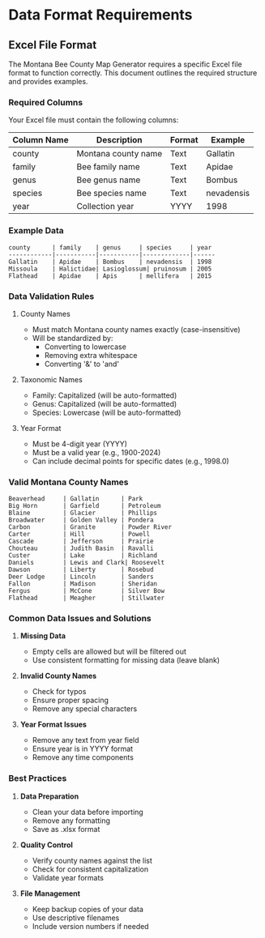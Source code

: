 # Data Format Requirements

## Excel File Format

The Montana Bee County Map Generator requires a specific Excel file format to function correctly. This document outlines the required structure and provides examples.

### Required Columns

Your Excel file must contain the following columns:

| Column Name | Description | Format | Example |
|------------|-------------|---------|---------|
| county | Montana county name | Text | Gallatin |
| family | Bee family name | Text | Apidae |
| genus | Bee genus name | Text | Bombus |
| species | Bee species name | Text | nevadensis |
| year | Collection year | YYYY | 1998 |

### Example Data

```
county      | family    | genus     | species     | year
------------|-----------|-----------|-------------|------
Gallatin    | Apidae    | Bombus    | nevadensis  | 1998
Missoula    | Halictidae| Lasioglossum| pruinosum | 2005
Flathead    | Apidae    | Apis      | mellifera   | 2015
```

### Data Validation Rules

1. County Names
   - Must match Montana county names exactly (case-insensitive)
   - Will be standardized by:
     - Converting to lowercase
     - Removing extra whitespace
     - Converting '&' to 'and'

2. Taxonomic Names
   - Family: Capitalized (will be auto-formatted)
   - Genus: Capitalized (will be auto-formatted)
   - Species: Lowercase (will be auto-formatted)

3. Year Format
   - Must be 4-digit year (YYYY)
   - Must be a valid year (e.g., 1900-2024)
   - Can include decimal points for specific dates (e.g., 1998.0)

### Valid Montana County Names

```
Beaverhead     | Gallatin      | Park
Big Horn       | Garfield      | Petroleum
Blaine         | Glacier       | Phillips
Broadwater     | Golden Valley | Pondera
Carbon         | Granite       | Powder River
Carter         | Hill          | Powell
Cascade        | Jefferson     | Prairie
Chouteau       | Judith Basin  | Ravalli
Custer         | Lake          | Richland
Daniels        | Lewis and Clark| Roosevelt
Dawson         | Liberty       | Rosebud
Deer Lodge     | Lincoln       | Sanders
Fallon         | Madison       | Sheridan
Fergus         | McCone        | Silver Bow
Flathead       | Meagher       | Stillwater
```

### Common Data Issues and Solutions

1. **Missing Data**
   - Empty cells are allowed but will be filtered out
   - Use consistent formatting for missing data (leave blank)

2. **Invalid County Names**
   - Check for typos
   - Ensure proper spacing
   - Remove any special characters

3. **Year Format Issues**
   - Remove any text from year field
   - Ensure year is in YYYY format
   - Remove any time components

### Best Practices

1. **Data Preparation**
   - Clean your data before importing
   - Remove any formatting
   - Save as .xlsx format

2. **Quality Control**
   - Verify county names against the list
   - Check for consistent capitalization
   - Validate year formats

3. **File Management**
   - Keep backup copies of your data
   - Use descriptive filenames
   - Include version numbers if needed 